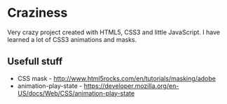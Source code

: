 # Craziness

Very crazy project created with HTML5, CSS3 and little JavaScript.
I have learned a lot of CSS3 animations and masks.

## Usefull stuff

* CSS mask - http://www.html5rocks.com/en/tutorials/masking/adobe
* animation-play-state - https://developer.mozilla.org/en-US/docs/Web/CSS/animation-play-state
